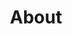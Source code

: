 ---
title: About
draft: false
slug: about
photo: {
    src: "img/laurasinclair.jpg",
    title: "Laura Sinclair",
    mask: "img/mask01.png"
}
---